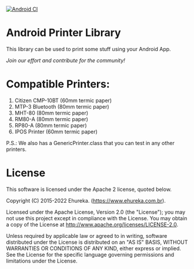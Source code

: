[![Android CI](https://github.com/ehureka/android-printer-lib/actions/workflows/android.yml/badge.svg)](https://github.com/ehureka/android-printer-lib/actions/workflows/android.yml)

# Android Printer Library
This library can be used to print some stuff using your Android App.

*Join our effort and contribute for the community!*

# Compatible Printers:
1. Citizen CMP-10BT (60mm termic paper)
2. MTP-3 Bluetooth (80mm termic paper)
3. MHT-80 (80mm termic paper)
4. RM80-A (80mm termic paper)
5. RP80-A (80mm termic paper)
6. IPOS Printer (60mm termic paper)

P.S.: We also has a GenericPrinter.class that you can test in any other printers.

# License

This software is licensed under the Apache 2 license, quoted below.

Copyright (C) 2015-2022 Ehureka. (https://www.ehureka.com.br).

Licensed under the Apache License, Version 2.0 (the "License"); you may not use this project except in compliance with the License. You may obtain a copy of the License at http://www.apache.org/licenses/LICENSE-2.0.

Unless required by applicable law or agreed to in writing, software distributed under the License is distributed on an "AS IS" BASIS, WITHOUT WARRANTIES OR CONDITIONS OF ANY KIND, either express or implied. See the License for the specific language governing permissions and limitations under the License.
